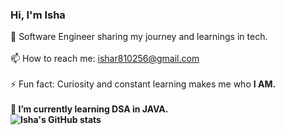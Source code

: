 

### Hi, I'm Isha

🏫 Software Engineer sharing my journey and learnings in tech.<br/>
<br/>
📫 How to reach me: ishar810256@gmail.com <br/>
<br/>
⚡ Fun fact: Curiosity and constant learning makes me who <b>I AM.<br/>
<br/>
🌱 I’m currently learning DSA in JAVA.
<br/>
![Isha's GitHub stats](https://github-readme-stats.vercel.app/api?username=Isha139&theme=dark&show_icons=true)
<!--
**Isha139/Isha139** is a ✨ _special_ ✨ repository because its `README.md` (this file) appears on your GitHub profile.

Here are some ideas to get you started:

- 🔭 I’m currently working on ...
- 🌱 I’m currently learning ...
- 👯 I’m looking to collaborate on ...
- 🤔 I’m looking for help with ...
- 💬 Ask me about ...

- 😄 Pronouns: ...

-->
